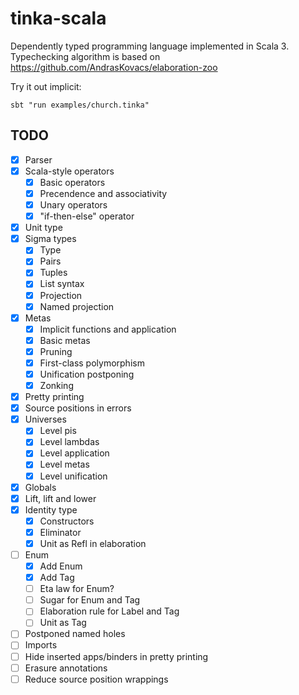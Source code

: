 # tinka-scala

Dependently typed programming language implemented in Scala 3.
Typechecking algorithm is based on https://github.com/AndrasKovacs/elaboration-zoo

Try it out implicit:

```
sbt "run examples/church.tinka"
```

## TODO
- [x] Parser
- [x] Scala-style operators
  - [x] Basic operators
  - [x] Precendence and associativity
  - [x] Unary operators
  - [x] "if-then-else" operator
- [x] Unit type
- [x] Sigma types
  - [x] Type
  - [x] Pairs
  - [x] Tuples
  - [x] List syntax
  - [x] Projection
  - [x] Named projection
- [x] Metas
  - [x] Implicit functions and application
  - [x] Basic metas
  - [x] Pruning
  - [x] First-class polymorphism
  - [x] Unification postponing
  - [x] Zonking
- [x] Pretty printing
- [x] Source positions in errors
- [x] Universes
  - [x] Level pis
  - [x] Level lambdas
  - [x] Level application
  - [x] Level metas
  - [x] Level unification
- [x] Globals
- [x] Lift, lift and lower
- [x] Identity type
  - [x] Constructors
  - [x] Eliminator
  - [x] Unit as Refl in elaboration
- [ ] Enum
  - [x] Add Enum
  - [x] Add Tag
  - [ ] Eta law for Enum?
  - [ ] Sugar for Enum and Tag
  - [ ] Elaboration rule for Label and Tag
  - [ ] Unit as Tag
- [ ] Postponed named holes
- [ ] Imports
- [ ] Hide inserted apps/binders in pretty printing
- [ ] Erasure annotations
- [ ] Reduce source position wrappings
